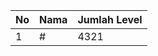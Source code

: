 | No | Nama            | Jumlah Level |
|----|-----------------|--------------|
| 1  | #    |    4321        |
